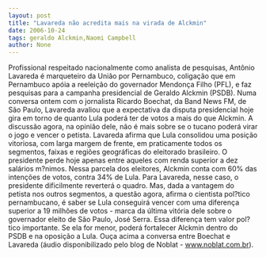 ```yaml
---
layout: post
title: "Lavareda não acredita mais na virada de Alckmin"
date: 2006-10-24
tags: geraldo Alckmin,Naomi Campbell
author: None
---
```

Profissional respeitado nacionalmente como analista de pesquisas, Antônio Lavareda é marqueteiro da União por Pernambuco, coligação que em Pernambuco apóia a reeleição do governador Mendonça Filho (PFL), e faz pesquisas para a campanha presidencial de Geraldo Alckmin (PSDB).
Numa conversa ontem com o jornalista Ricardo Boechat, da Band News FM, de São Paulo, Lavareda avaliou que a expectativa da disputa presidencial hoje gira em torno de quanto Lula poderá ter de votos a mais do que Alckmin. 
A discussão agora, na opinião dele, não é mais sobre se o tucano poderá virar o jogo e vencer o petista.
Lavareda afirma que Lula consolidou uma posição vitoriosa, com larga margem de frente, em praticamente todos os segmentos, faixas e regiões geográficas do eleitorado brasileiro.
O presidente perde hoje apenas entre aqueles com renda superior a dez salários m?nimos. Nessa parcela dos eleitores, Alckmin conta com 60% das intenções de votos, contra 34% de Lula. Para Lavareda, nesse caso, o presidente dificilmente reverterá o quadro.
Mas, dada a vantagem do petista nos outros segmentos, a questão agora, afirma o cientista pol?tico pernambucano, é saber se Lula conseguirá vencer com uma diferença superior a 19 milhões de votos - marca da última vitória dele sobre o governador eleito de São Paulo, José Serra.
Essa diferença tem valor pol?tico importante. Se ela for menor, poderá fortalecer Alckmin dentro do PSDB e na oposição a Lula.
Ouça&nbsp;acima a conversa entre Boechat e Lavareda (áudio disponibilizado pelo blog de Noblat - www.noblat.com.br). 